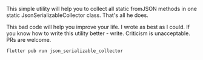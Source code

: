 This simple utility will help you to collect all static fromJSON methods in one static JsonSerializableCollector class. That's all he does.

This bad code will help you improve your life. I wrote as best as I could. If you know how to write this utility better - write. Criticism is unacceptable. PRs are welcome.

```
flutter pub run json_serializable_collector
```